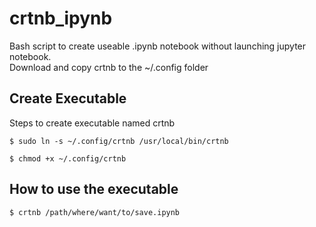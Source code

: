 # crtnb_ipynb
Bash script to create useable .ipynb notebook without launching jupyter notebook.  
Download and copy crtnb to the ~/.config folder

## Create Executable
Steps to create executable named crtnb
  
``
$ sudo ln -s ~/.config/crtnb /usr/local/bin/crtnb
``
  
``
$ chmod +x ~/.config/crtnb
``

## How to use the executable
``
$ crtnb /path/where/want/to/save.ipynb
``
